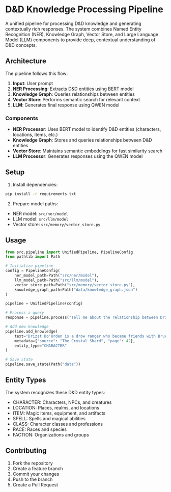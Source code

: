 # D&D Knowledge Processing Pipeline

A unified pipeline for processing D&D knowledge and generating contextually rich responses. The system combines Named Entity Recognition (NER), Knowledge Graph, Vector Store, and Large Language Model (LLM) components to provide deep, contextual understanding of D&D concepts.

## Architecture

The pipeline follows this flow:

1. **Input**: User prompt
2. **NER Processing**: Extracts D&D entities using BERT model
3. **Knowledge Graph**: Queries relationships between entities
4. **Vector Store**: Performs semantic search for relevant context
5. **LLM**: Generates final response using QWEN model

### Components

- **NER Processor**: Uses BERT model to identify D&D entities (characters, locations, items, etc.)
- **Knowledge Graph**: Stores and queries relationships between D&D entities
- **Vector Store**: Maintains semantic embeddings for fast similarity search
- **LLM Processor**: Generates responses using the QWEN model

## Setup

1. Install dependencies:
```bash
pip install -r requirements.txt
```

2. Prepare model paths:
- NER model: `src/ner/model`
- LLM model: `src/llm/model`
- Vector store: `src/memory/vector_store.py`

## Usage

```python
from src.pipeline import UnifiedPipeline, PipelineConfig
from pathlib import Path

# Initialize pipeline
config = PipelineConfig(
    ner_model_path=Path("src/ner/model"),
    llm_model_path=Path("src/llm/model"),
    vector_store_path=Path("src/memory/vector_store.py"),
    knowledge_graph_path=Path("data/knowledge_graph.json")
)

pipeline = UnifiedPipeline(config)

# Process a query
response = pipeline.process("Tell me about the relationship between Drizzt and Bruenor")

# Add new knowledge
pipeline.add_knowledge(
    text="Drizzt Do'Urden is a drow ranger who became friends with Bruenor Battlehammer.",
    metadata={"source": "The Crystal Shard", "page": 42},
    entity_type="CHARACTER"
)

# Save state
pipeline.save_state(Path("data"))
```

## Entity Types

The system recognizes these D&D entity types:
- CHARACTER: Characters, NPCs, and creatures
- LOCATION: Places, realms, and locations
- ITEM: Magic items, equipment, and artifacts
- SPELL: Spells and magical abilities
- CLASS: Character classes and professions
- RACE: Races and species
- FACTION: Organizations and groups

## Contributing

1. Fork the repository
2. Create a feature branch
3. Commit your changes
4. Push to the branch
5. Create a Pull Request

